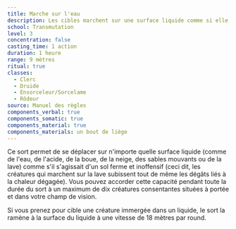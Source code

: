 ```yaml
---
title: Marche sur l'eau
description: Les cibles marchent sur une surface liquide comme si elle était solide.
school: Transmutation
level: 3
concentration: false
casting_time: 1 action
duration: 1 heure
range: 9 mètres
ritual: true
classes:
  - Clerc
  - Druide
  - Ensorceleur/Sorcelame
  - Rôdeur
source: Manuel des règles
components_verbal: true
components_somatic: true
components_material: true
components_materials: un bout de liège
---
```

Ce sort permet de se déplacer sur n'importe quelle surface liquide (comme de l'eau, de l'acide, de la boue, de la neige, des sables mouvants ou de la lave) comme s'il s'agissait d'un sol ferme et inoffensif (ceci dit, les créatures qui marchent sur la lave subissent tout de même les dégâts liés à la chaleur dégagée). Vous pouvez accorder cette capacité pendant toute la durée du sort à un maximum de dix créatures consentantes situées à portée et dans votre champ de vision.

Si vous prenez pour cible une créature immergée dans un liquide, le sort la ramène à la surface du liquide à une vitesse de 18 mètres par round.
